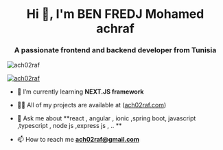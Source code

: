 <h1 align="center">Hi 👋, I'm BEN FREDJ Mohamed achraf</h1>
<h3 align="center">A passionate frontend and backend developer from Tunisia</h3>

<p align="left"> <img src="https://komarev.com/ghpvc/?username=ach02raf&label=Profile%20views&color=0e75b6&style=flat" alt="ach02raf" /> </p>

<p align="left"> <a href="https://github.com/ryo-ma/github-profile-trophy"><img src="https://github-profile-trophy.vercel.app/?username=ach02raf" alt="ach02raf" /></a> </p>

- 🌱 I’m currently learning **NEXT.JS framework**

- 👨‍💻 All of my projects are available at (<a href="https://ach02raf.com" target="_blank">ach02raf.com</a>)

- 💬 Ask me about **react , angular , ionic ,spring boot, javascript ,typescript , node js ,express js , .. **

- 📫 How to reach me **ach02raf@gmail.com**


